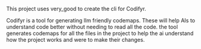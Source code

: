 This project uses very_good to create the cli for Codifyr.

Codifyr is a tool for generating llm friendly codemaps. These will help AIs to understand code better without needing to read all the code. 
the tool generates codemaps for all the files in the project to help the ai understand how the project works and were to make their changes.